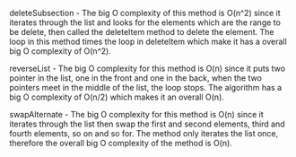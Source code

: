 
deleteSubsection - The big O complexity of this method is O(n^2) 
since it iterates through the list and looks for the elements which 
are the range to be delete, then called the deleteItem method to 
delete the element. The loop in this method times the loop in 
deleteItem which make it has a overall big O complexity of O(n^2).

reverseList - The big O complexity for this method is O(n) since it 
puts two pointer in the list, one in the front and one in the back, 
when the two pointers meet in the middle of the list, the loop stops. 
The algorithm has a big O complexity of O(n/2) which makes it an 
overall O(n).

swapAlternate - The big O complexity for this method is O(n) since 
it iterates through the list then swap the first and second elements, 
third and fourth elements, so on and so for. The method only iterates 
the list once, therefore the overall big O complexity of the method is 
O(n).
